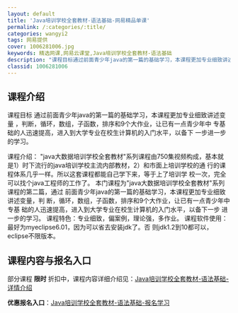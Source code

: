 ```yaml
---
layout: default
title: 'Java培训学校全套教材-语法基础-网易精品单课'
permalink: /:categories/:title/
categories: wangyi2
tags: 网易提供
cover: 1006281006.jpg
keywords: 精选网课,网易云课堂,Java培训学校全套教材-语法基础
description: "课程目标通过前面青少年java的第一篇的基础学习，本课程更加专业细致讲述变量，判断，循环，数组，子函数，排序和9个大作业，让已有一点青少年中专基础的人迅速提高，进入到大学专业在校生计算机的入"
classid: 1006281006
---
```


## 课程介绍

课程目标
    通过前面青少年java的第一篇的基础学习，本课程更加专业细致讲述变量 ，判断，循环，数组，子函数，排序和9个大作业，让已有一点青少年中 专基础的人迅速提高，进入到大学专业在校生计算机的入门水平，以备下 一步进一步的学习。 

课程介绍：
    "java大数据培训学校全套教材"系列课程由750集视频构成，基本就 是1）时下流行的java培训学校主流内部教材，2）和市面上培训学校的通 行的课程体系几乎一样。所以这套课程都能自己学下来，等于上了培训学 校一次，完全可以找个java工程师的工作了。
        本门课程为"java大数据培训学校全套教材"系列课程的第二篇，通过 前面青少年java的第一篇的基础学习，本课程更加专业细致讲述变量，判 断，循环，数组，子函数，排序和9个大作业，让已有一点青少年中专基 础的人迅速提高，进入到大学专业在校生计算机的入门水平，以备下一步 进一步的学习。
        课程特色：专业细致，偏案例，理论强，多作业。
        课程软件使用：最好为myeclipse6.01，因为可以省去安装jdk了。否 则jdk1.2到10都可以，eclipse不限版本。

## 课程内容与报名入口

部分课程 **限时** 折扣中，课程内容详细介绍见：[Java培训学校全套教材-语法基础-详情介绍](https://study.163.com/course/introduction/1006281006.htm?share=1&shareId=1025206652&utm_campaign=share&utm_medium=iphoneShare&utm_source=&utm_u=1025206652)

**优惠报名入口**：[Java培训学校全套教材-语法基础-报名学习](https://study.163.com/course/introduction/1006281006.htm?share=1&shareId=1025206652&utm_campaign=share&utm_medium=iphoneShare&utm_source=&utm_u=1025206652)

